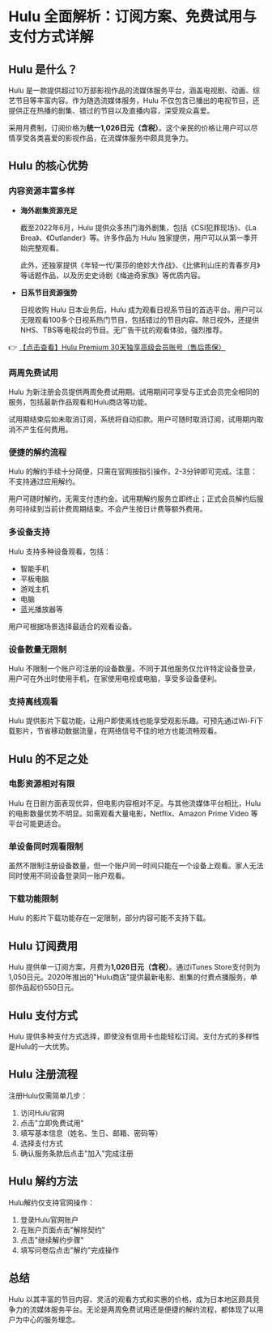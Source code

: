 # Hulu 全面解析：订阅方案、免费试用与支付方式详解

## Hulu 是什么？

Hulu 是一款提供超过10万部影视作品的流媒体服务平台，涵盖电视剧、动画、综艺节目等丰富内容。作为随选流媒体服务，Hulu 不仅包含已播出的电视节目，还提供正在热播的剧集、错过的节目以及直播内容，深受观众喜爱。

采用月费制，订阅价格为**统一1,026日元（含税）**。这个亲民的价格让用户可以尽情享受各类喜爱的影视作品，在流媒体服务中颇具竞争力。

## Hulu 的核心优势

### 内容资源丰富多样

- **海外剧集资源充足**
  
  截至2022年6月，Hulu 提供众多热门海外剧集，包括《CSI犯罪现场》、《La Brea》、《Outlander》等。许多作品为 Hulu 独家提供，用户可以从第一季开始完整观看。

  此外，还独家提供《年轻一代/莱莎的绝妙大作战》、《比佛利山庄的青春岁月》等话题作品，以及历史史诗剧《梅迪奇家族》等优质内容。

- **日系节目资源强势**

  日视收购 Hulu 日本业务后，Hulu 成为观看日视系节目的首选平台。用户可以无限观看100多个日视系热门节目，包括错过的节目内容。除日视外，还提供NHS、TBS等电视台的节目。无广告干扰的观看体验，强烈推荐。

👉 [【点击查看】Hulu Premium 30天独享高级会员账号（售后质保）](https://bit.ly/HuLu_vip)

### 两周免费试用

Hulu 为新注册会员提供两周免费试用期。试用期间可享受与正式会员完全相同的服务，包括最新作品观看和Hulu商店等功能。

试用期结束后如未取消订阅，系统将自动扣款。用户可随时取消订阅，试用期内取消不产生任何费用。

### 便捷的解约流程

Hulu 的解约手续十分简便，只需在官网按指引操作，2-3分钟即可完成。注意：不支持通过应用解约。

用户可随时解约，无需支付违约金。试用期解约服务立即终止；正式会员解约后服务可持续到当前计费周期结束。不会产生按日计费等额外费用。

### 多设备支持

Hulu 支持多种设备观看，包括：
- 智能手机
- 平板电脑
- 游戏主机
- 电脑
- 蓝光播放器等

用户可根据场景选择最适合的观看设备。

### 设备数量无限制

Hulu 不限制一个账户可注册的设备数量。不同于其他服务仅允许特定设备登录，用户可在外出时使用手机，在家使用电视或电脑，享受多设备便利。

### 支持离线观看

Hulu 提供影片下载功能，让用户即使离线也能享受观影乐趣。可预先通过Wi-Fi下载影片，节省移动数据流量，在网络信号不佳的地方也能流畅观看。

## Hulu 的不足之处

### 电影资源相对有限

Hulu 在日剧方面表现优异，但电影内容相对不足。与其他流媒体平台相比，Hulu 的电影数量优势不明显。如需观看大量电影，Netflix、Amazon Prime Video 等平台可能更适合。

### 单设备同时观看限制

虽然不限制注册设备数量，但一个账户同一时间只能在一个设备上观看。家人无法同时使用不同设备登录同一账户观看。

### 下载功能限制

Hulu 的影片下载功能存在一定限制，部分内容可能不支持下载。

## Hulu 订阅费用

Hulu 提供单一订阅方案，月费为**1,026日元（含税）**。通过iTunes Store支付则为1,050日元。2020年推出的"Hulu商店"提供最新电影、剧集的付费点播服务，单部作品起价550日元。

## Hulu 支付方式

Hulu 提供多种支付方式选择，即使没有信用卡也能轻松订阅。支付方式的多样性是Hulu的一大优势。

## Hulu 注册流程

注册Hulu仅需简单几步：
1. 访问Hulu官网
2. 点击"立即免费试用"
3. 填写基本信息（姓名、生日、邮箱、密码等）
4. 选择支付方式
5. 确认服务条款后点击"加入"完成注册

## Hulu 解约方法

Hulu解约仅支持官网操作：
1. 登录Hulu官网账户
2. 在账户页面点击"解除契约"
3. 点击"继续解约步骤"
4. 填写问卷后点击"解约"完成操作

## 总结

Hulu 以其丰富的节目内容、灵活的观看方式和实惠的价格，成为日本地区颇具竞争力的流媒体服务平台。无论是两周免费试用还是便捷的解约流程，都体现了以用户为中心的服务理念。